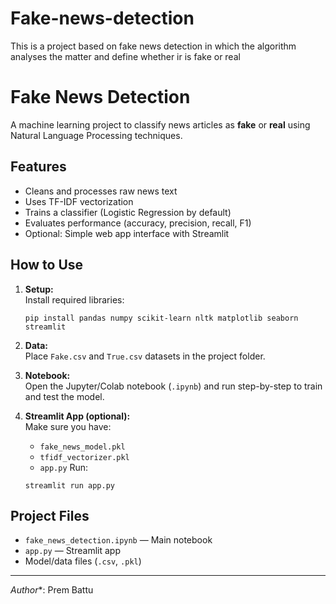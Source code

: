 # Fake-news-detection
This  is a project based on fake news detection in which the algorithm analyses the matter and define whether ir is fake or real

# Fake News Detection

A machine learning project to classify news articles as **fake** or **real** using Natural Language Processing techniques.

## Features
- Cleans and processes raw news text
- Uses TF-IDF vectorization
- Trains a classifier (Logistic Regression by default)
- Evaluates performance (accuracy, precision, recall, F1)
- Optional: Simple web app interface with Streamlit

## How to Use

1. **Setup:**  
   Install required libraries:
   ```
   pip install pandas numpy scikit-learn nltk matplotlib seaborn streamlit
   ```
2. **Data:**  
   Place `Fake.csv` and `True.csv` datasets in the project folder.

3. **Notebook:**  
   Open the Jupyter/Colab notebook (`.ipynb`) and run step-by-step to train and test the model.

4. **Streamlit App (optional):**  
   Make sure you have:
   - `fake_news_model.pkl`
   - `tfidf_vectorizer.pkl`
   - `app.py`
   Run:
   ```
   streamlit run app.py
   ```

## Project Files
- `fake_news_detection.ipynb` — Main notebook
- `app.py` — Streamlit app
- Model/data files (`.csv`, `.pkl`)

---

*Author**: Prem Battu

